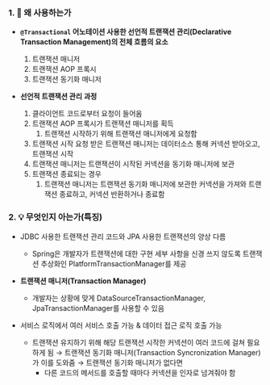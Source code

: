 ### 1. 🤔 왜 사용하는가

- **`@Transactional` 어노테이션 사용한 선언적 트랜잭션 관리(Declarative Transaction Management)의 전체 흐름의 요소**

  1. 트랜잭션 매니저
  2. 트랜잭션 AOP 프록시
  3. 트랜잭션 동기화 매니저

- **선언적 트랜잭션 관리 과정**
  1. 클라이언트 코드로부터 요청이 들어옴
  2. 트랜잭션 AOP 프록시가 트랜잭션 매니저를 획득
     1. 트랜잭션 시작하기 위해 트랜잭션 매니저에게 요청함
  3. 트랜잭션 시작 요청 받은 트랜잭션 매니저는 데이터소스 통해 커넥션 받아오고, 트랜잭션 시작
  4. 트랜잭션 매니저는 트랜잭션이 시작된 커넥션을 동기화 매니저에 보관
  5. 트랜잭션 종료되는 경우
     1. 트랜잭션 매니저는 트랜잭션 동기화 매니저에 보관한 커넥션을 가져와 트랜잭션 종료하고, 커넥션 반환하거나 종료함

### 2. 💡 무엇인지 아는가(특징)

- JDBC 사용한 트랜잭션 관리 코드와 JPA 사용한 트랜잭션의 양상 다름

  - Spring은 개발자가 트랜잭션에 대한 구현 세부 사항을 신경 쓰지 않도록 트랜잭션 추상화인 PlatformTransactionManager를 제공

- **트랜잭션 매니저(Transaction Manager)**

  - 개발자는 상황에 맞게 DataSourceTransactionManager, JpaTransactionManager를 사용할 수 있음

- 서비스 로직에서 여러 서비스 호출 가능 & 데이터 접근 로직 호출 가능
  - 트랜잭션 유지하기 위해 해당 트랜잭션 시작한 커넥션이 여러 코드에 걸쳐 필요하게 됨
    → 트랜잭션 동기화 매니저(Transaction Syncronization Manager)가 이를 도와줌
    → 트랜잭션 동기화 매니저가 없다면
    - 다른 코드의 메서드를 호출할 때마다 커넥션을 인자로 넘겨줘야 함
